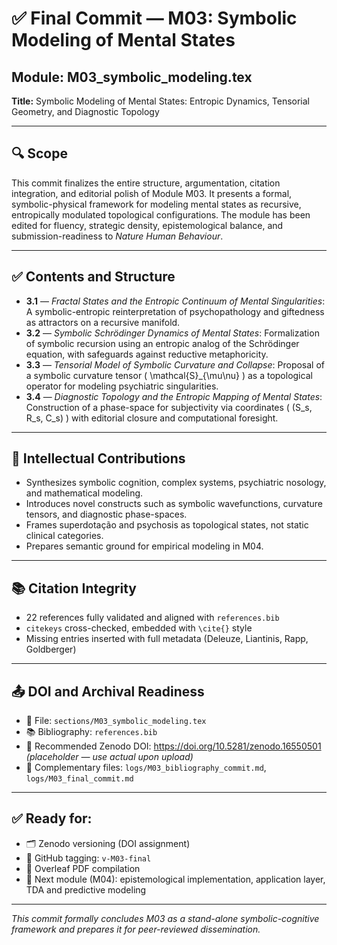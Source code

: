 # ✅ Final Commit — M03: Symbolic Modeling of Mental States

## Module: M03_symbolic_modeling.tex  
**Title:** Symbolic Modeling of Mental States: Entropic Dynamics, Tensorial Geometry, and Diagnostic Topology

---

## 🔍 Scope  
This commit finalizes the entire structure, argumentation, citation integration, and editorial polish of Module M03. It presents a formal, symbolic-physical framework for modeling mental states as recursive, entropically modulated topological configurations. The module has been edited for fluency, strategic density, epistemological balance, and submission-readiness to *Nature Human Behaviour*.

---

## ✅ Contents and Structure
- **3.1** — *Fractal States and the Entropic Continuum of Mental Singularities*: A symbolic-entropic reinterpretation of psychopathology and giftedness as attractors on a recursive manifold.  
- **3.2** — *Symbolic Schrödinger Dynamics of Mental States*: Formalization of symbolic recursion using an entropic analog of the Schrödinger equation, with safeguards against reductive metaphoricity.  
- **3.3** — *Tensorial Model of Symbolic Curvature and Collapse*: Proposal of a symbolic curvature tensor \( \mathcal{S}_{\mu\nu} \) as a topological operator for modeling psychiatric singularities.  
- **3.4** — *Diagnostic Topology and the Entropic Mapping of Mental States*: Construction of a phase-space for subjectivity via coordinates \( (S_s, R_s, C_s) \) with editorial closure and computational foresight.

---

## 🧠 Intellectual Contributions
- Synthesizes symbolic cognition, complex systems, psychiatric nosology, and mathematical modeling.  
- Introduces novel constructs such as symbolic wavefunctions, curvature tensors, and diagnostic phase-spaces.  
- Frames superdotação and psychosis as topological states, not static clinical categories.  
- Prepares semantic ground for empirical modeling in M04.

---

## 📚 Citation Integrity
- 22 references fully validated and aligned with `references.bib`  
- `citekeys` cross-checked, embedded with `\cite{}` style  
- Missing entries inserted with full metadata (Deleuze, Liantinis, Rapp, Goldberger)

---

## 📤 DOI and Archival Readiness
- 📄 File: `sections/M03_symbolic_modeling.tex`  
- 📚 Bibliography: `references.bib`  
- 🔖 Recommended Zenodo DOI: https://doi.org/10.5281/zenodo.16550501 *(placeholder — use actual upon upload)*  
- 🧾 Complementary files: `logs/M03_bibliography_commit.md`, `logs/M03_final_commit.md`

---

## ✅ Ready for:
- 🗂️ Zenodo versioning (DOI assignment)  
- 🔁 GitHub tagging: `v-M03-final`  
- 📄 Overleaf PDF compilation  
- 🧪 Next module (M04): epistemological implementation, application layer, TDA and predictive modeling

---

*This commit formally concludes M03 as a stand-alone symbolic-cognitive framework and prepares it for peer-reviewed dissemination.*